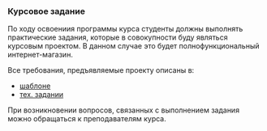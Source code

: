 ### Курсовое задание

По ходу освоениия программы курса студенты должны выполнять практические задания, которые в совокупности буду являться
курсовым проектом. В данном случае это будет полнофункциональный интернет-магазин.

Все требования, предъявляемые проекту описаны в:

* [шаблоне](/training-materials/front-end-dive-in-course/course-task/mockup.pdf)
* [тех. задании](/training-materials/front-end-dive-in-course/course-task/task.pdf)

При возникновении вопросов, связанных с выполнением задания можно обращаться к преподавателям курса.